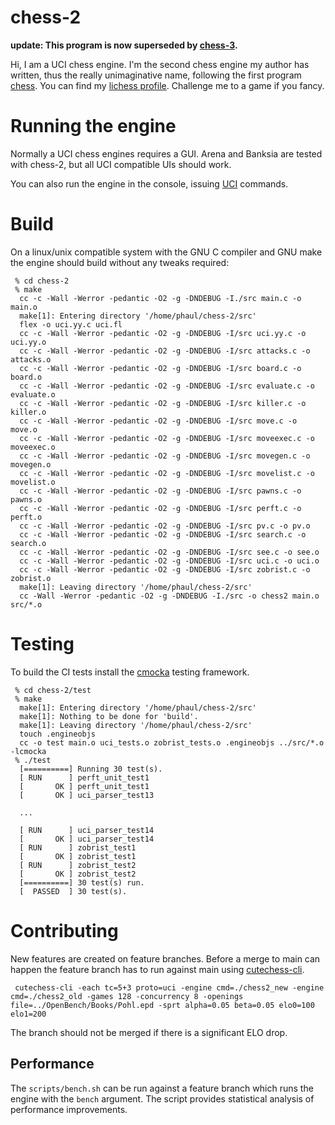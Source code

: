 # chess-2

**update: This program is now superseded by [chess-3](https://github.com/phaul/chess-3).**

Hi, I am a UCI chess engine. I'm the second chess engine my author has written, thus the really unimaginative name, following the first program [chess](https://github.com/phaul/chess). You can find my [lichess profile](https://lichess.org/@/chess-2-bot). Challenge me to a game if you fancy.

# Running the engine

Normally a UCI chess engines requires a GUI. Arena and Banksia are tested with chess-2, but all UCI compatible UIs should work.

You can also run the engine in the console, issuing [UCI](http://wbec-ridderkerk.nl/html/UCIProtocol.html) commands.

# Build

On a linux/unix compatible system with the GNU C compiler and GNU make the engine should build without any tweaks required:

     % cd chess-2
     % make
      cc -c -Wall -Werror -pedantic -O2 -g -DNDEBUG -I./src main.c -o main.o
      make[1]: Entering directory '/home/phaul/chess-2/src'
      flex -o uci.yy.c uci.fl
      cc -c -Wall -Werror -pedantic -O2 -g -DNDEBUG -I/src uci.yy.c -o uci.yy.o
      cc -c -Wall -Werror -pedantic -O2 -g -DNDEBUG -I/src attacks.c -o attacks.o
      cc -c -Wall -Werror -pedantic -O2 -g -DNDEBUG -I/src board.c -o board.o
      cc -c -Wall -Werror -pedantic -O2 -g -DNDEBUG -I/src evaluate.c -o evaluate.o
      cc -c -Wall -Werror -pedantic -O2 -g -DNDEBUG -I/src killer.c -o killer.o
      cc -c -Wall -Werror -pedantic -O2 -g -DNDEBUG -I/src move.c -o move.o
      cc -c -Wall -Werror -pedantic -O2 -g -DNDEBUG -I/src moveexec.c -o moveexec.o
      cc -c -Wall -Werror -pedantic -O2 -g -DNDEBUG -I/src movegen.c -o movegen.o
      cc -c -Wall -Werror -pedantic -O2 -g -DNDEBUG -I/src movelist.c -o movelist.o
      cc -c -Wall -Werror -pedantic -O2 -g -DNDEBUG -I/src pawns.c -o pawns.o
      cc -c -Wall -Werror -pedantic -O2 -g -DNDEBUG -I/src perft.c -o perft.o
      cc -c -Wall -Werror -pedantic -O2 -g -DNDEBUG -I/src pv.c -o pv.o
      cc -c -Wall -Werror -pedantic -O2 -g -DNDEBUG -I/src search.c -o search.o
      cc -c -Wall -Werror -pedantic -O2 -g -DNDEBUG -I/src see.c -o see.o
      cc -c -Wall -Werror -pedantic -O2 -g -DNDEBUG -I/src uci.c -o uci.o
      cc -c -Wall -Werror -pedantic -O2 -g -DNDEBUG -I/src zobrist.c -o zobrist.o
      make[1]: Leaving directory '/home/phaul/chess-2/src'
      cc -Wall -Werror -pedantic -O2 -g -DNDEBUG -I./src -o chess2 main.o src/*.o

# Testing

To build the CI tests install the [cmocka](https://cmocka.org/) testing framework.

     % cd chess-2/test
     % make
      make[1]: Entering directory '/home/phaul/chess-2/src'
      make[1]: Nothing to be done for 'build'.
      make[1]: Leaving directory '/home/phaul/chess-2/src'
      touch .engineobjs
      cc -o test main.o uci_tests.o zobrist_tests.o .engineobjs ../src/*.o -lcmocka 
     % ./test
      [==========] Running 30 test(s).
      [ RUN      ] perft_unit_test1
      [       OK ] perft_unit_test1
      [       OK ] uci_parser_test13

      ...

      [ RUN      ] uci_parser_test14
      [       OK ] uci_parser_test14
      [ RUN      ] zobrist_test1
      [       OK ] zobrist_test1
      [ RUN      ] zobrist_test2
      [       OK ] zobrist_test2
      [==========] 30 test(s) run.
      [  PASSED  ] 30 test(s).
      
# Contributing

New features are created on feature branches. Before a merge to main can happen the feature branch has to run against main using [cutechess-cli](https://github.com/cutechess/cutechess).

     cutechess-cli -each tc=5+3 proto=uci -engine cmd=./chess2_new -engine cmd=./chess2_old -games 128 -concurrency 8 -openings file=../OpenBench/Books/Pohl.epd -sprt alpha=0.05 beta=0.05 elo0=100 elo1=200

The branch should not be merged if there is a significant ELO drop.

## Performance

The `scripts/bench.sh` can be run against a feature branch which runs the engine with the `bench` argument. The script provides statistical analysis of performance improvements.
